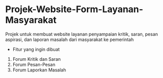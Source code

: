 # Projek-Website-Form-Layanan-Masyarakat
Projek untuk membuat website layanan penyampaian kritik, saran, pesan aspirasi, dan laporan masalah dari masyarakat ke pemerintah
- Fitur yang ingin dibuat
1. Forum Kritik dan Saran
2. Forum Pesan-Pesan
3. Forum Laporkan Masalah
